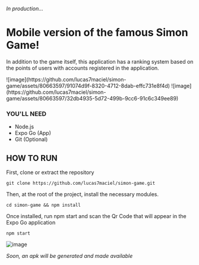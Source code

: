 _In production..._

# Mobile version of the famous Simon Game!
In addition to the game itself, this application has a ranking system based on the points of users with accounts registered in the application.
<div style="display: flex; max-height: 100;">
  ![image](https://github.com/lucas7maciel/simon-game/assets/80663597/91074d9f-8320-4712-8dab-effc731e8f4d)
  ![image](https://github.com/lucas7maciel/simon-game/assets/80663597/32db4935-5d72-499b-9cc6-91c6c349ee89)
</div>


### YOU'LL NEED
- Node.js
- Expo Go (App)
- Git (Optional)

## HOW TO RUN
First, clone or extract the repository
```
git clone https://github.com/lucas7maciel/simon-game.git
```

Then, at the root of the project, install the necessary modules.
```
cd simon-game && npm install
```

Once installed, run npm start and scan the Qr Code that will appear in the Expo Go application
```
npm start
```
![image](https://github.com/lucas7maciel/simon-game/assets/80663597/97928c99-eddb-4fdf-9be6-c78d1e94e27e)

_Soon, an apk will be generated and made available_

